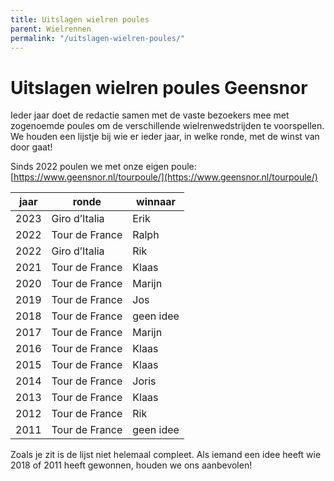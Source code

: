 ```yaml
---
title: Uitslagen wielren poules
parent: Wielrennen
permalink: "/uitslagen-wielren-poules/"
---
```


# Uitslagen wielren poules Geensnor

Ieder jaar doet de redactie samen met de vaste bezoekers mee met zogenoemde poules om de verschillende wielrenwedstrijden te voorspellen. We houden een lijstje bij wie er ieder jaar, in welke ronde, met de winst van door gaat!

Sinds 2022 poulen we met onze eigen poule: [https://www.geensnor.nl/tourpoule/](https://www.geensnor.nl/tourpoule/)

| jaar | ronde          | winnaar   |
| ---- | -------------- | --------- |
| 2023 | Giro d’Italia  | Erik      |
| 2022 | Tour de France | Ralph     |
| 2022 | Giro d’Italia  | Rik       |
| 2021 | Tour de France | Klaas     |
| 2020 | Tour de France | Marijn    |
| 2019 | Tour de France | Jos       |
| 2018 | Tour de France | geen idee |
| 2017 | Tour de France | Marijn    |
| 2016 | Tour de France | Klaas     |
| 2015 | Tour de France | Klaas     |
| 2014 | Tour de France | Joris     |
| 2013 | Tour de France | Klaas     |
| 2012 | Tour de France | Rik       |
| 2011 | Tour de France | geen idee |

Zoals je zit is de lijst niet helemaal compleet. Als iemand een idee heeft wie 2018 of 2011 heeft gewonnen, houden we ons aanbevolen!
